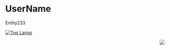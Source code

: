 # UserName
Entity233

[![Top Langs](https://github-readme-stats.vercel.app/api/top-langs/?username=Entity-Now&layout=compact)](https://github.com/anuraghazra/github-readme-stats)

<img align="right" src="https://github-readme-stats.vercel.app/api?username=Entity-Now&show_icons=true&icon_color=CE1D2D&text_color=718096&bg_color=ffffff&hide_title=true" />
